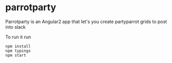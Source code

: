 # parrotparty
Parrotparty is an Angular2 app that let's you create partyparrot grids to post into slack

To run it run

    npm install
    npm typings
    npm start
